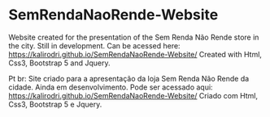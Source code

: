 # SemRendaNaoRende-Website

Website created for the presentation of the Sem Renda Não Rende store in the city.
Still in development. Can be acessed here: https://kalirodri.github.io/SemRendaNaoRende-Website/
Created with Html, Css3, Bootstrap 5 and Jquery.

Pt br:
Site criado para a apresentação da loja Sem Renda Não Rende da cidade.
Ainda em desenvolvimento. Pode ser acessado aqui: https://kalirodri.github.io/SemRendaNaoRende-Website/
Criado com Html, Css3, Bootstrap 5 e Jquery.
